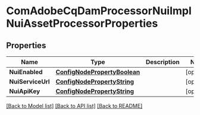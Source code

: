 # ComAdobeCqDamProcessorNuiImplNuiAssetProcessorProperties

## Properties
Name | Type | Description | Notes
------------ | ------------- | ------------- | -------------
**NuiEnabled** | [**ConfigNodePropertyBoolean**](configNodePropertyBoolean.md) |  | [optional] 
**NuiServiceUrl** | [**ConfigNodePropertyString**](configNodePropertyString.md) |  | [optional] 
**NuiApiKey** | [**ConfigNodePropertyString**](configNodePropertyString.md) |  | [optional] 

[[Back to Model list]](../README.md#documentation-for-models) [[Back to API list]](../README.md#documentation-for-api-endpoints) [[Back to README]](../README.md)


